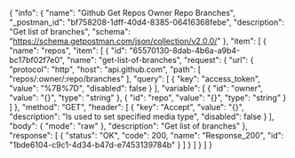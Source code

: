 {
  "info": {
    "name": "Github Get Repos Owner Repo Branches",
    "_postman_id": "bf758208-1dff-40d4-8385-06416368febe",
    "description": "Get list of branches",
    "schema": "https://schema.getpostman.com/json/collection/v2.0.0/"
  },
  "item": [
    {
      "name": "repos",
      "item": [
        {
          "id": "65570130-8dab-4b6a-a9b4-bc17bf02f7e0",
          "name": "get-list-of-branches",
          "request": {
            "url": {
              "protocol": "http",
              "host": "api.github.com",
              "path": [
                "repos/:owner/:repo/branches"
              ],
              "query": [
                {
                  "key": "access_token",
                  "value": "%7B%7D",
                  "disabled": false
                }
              ],
              "variable": [
                {
                  "id": "owner",
                  "value": "{}",
                  "type": "string"
                },
                {
                  "id": "repo",
                  "value": "{}",
                  "type": "string"
                }
              ]
            },
            "method": "GET",
            "header": [
              {
                "key": "Accept",
                "value": "{}",
                "description": "Is used to set specified media type",
                "disabled": false
              }
            ],
            "body": {
              "mode": "raw"
            },
            "description": "Get list of branches"
          },
          "response": [
            {
              "status": "OK",
              "code": 200,
              "name": "Response_200",
              "id": "1bde6104-c9c1-4d34-b47d-e7453139784b"
            }
          ]
        }
      ]
    }
  ]
}